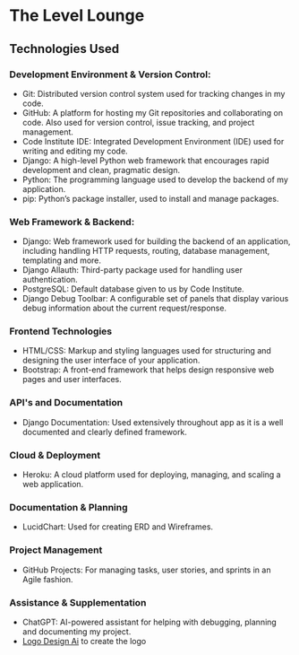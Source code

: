 # The Level Lounge





## Technologies Used

### **Development Environment & Version Control:**

- Git: Distributed version control system used for tracking changes in my code.
- GitHub: A platform for hosting my Git repositories and collaborating on code. Also used for version control, issue tracking, and project management.
- Code Institute IDE: Integrated Development Environment (IDE) used for writing and editing my code.
- Django: A high-level Python web framework that encourages rapid development and clean, pragmatic design.
- Python: The programming language used to develop the backend of my application.
- pip: Python’s package installer, used to install and manage packages.

### **Web Framework & Backend:**

- Django: Web framework used for building the backend of an application, including handling HTTP requests, routing, database management, templating and more.
- Django Allauth: Third-party package used for handling user authentication.
- PostgreSQL: Default database given to us by Code Institute.
- Django Debug Toolbar: A configurable set of panels that display various debug information about the current request/response.

### **Frontend Technologies**

- HTML/CSS: Markup and styling languages used for structuring and designing the user interface of your application.
- Bootstrap: A front-end framework that helps design responsive web pages and user interfaces.

### **API's and Documentation**

- Django Documentation: Used extensively throughout app as it is a well documented and clearly defined framework.

### **Cloud & Deployment**

- Heroku: A cloud platform used for deploying, managing, and scaling a web application.

### **Documentation & Planning**

- LucidChart: Used for creating ERD and Wireframes.

### **Project Management**

- GitHub Projects: For managing tasks, user stories, and sprints in an Agile fashion.

### **Assistance & Supplementation**

- ChatGPT: AI-powered assistant for helping with debugging, planning and documenting my project.
- [Logo Design Ai](https://logodesign.ai/) to create the logo
